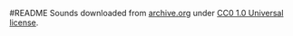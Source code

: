 #README
Sounds downloaded from [archive.org](https://archive.org/details/gamejam_01) under [CC0 1.0 Universal license](http://creativecommons.org/publicdomain/zero/1.0/).